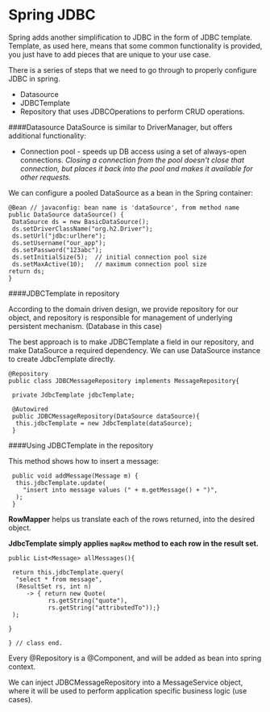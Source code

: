 # Spring JDBC

Spring adds another simplification to JDBC in the form of JDBC template.
Template, as used here, means that some common functionality is provided, you just have to add pieces that are unique to your use case.

There is a series of steps that we need to go through to properly configure JDBC in spring.

* Datasource
* JDBCTemplate
* Repository that uses JDBCOperations to perform CRUD operations.


####Datasource
DataSource is similar to DriverManager, but offers additional functionality:

* Connection pool - speeds up DB access using a set of always-open connections.
*Closing a connection from the pool doesn't close that connection, but places it back into the pool and makes it available for other requests.*

We can configure a pooled DataSource as a bean in the Spring container:

```
@Bean // javaconfig: bean name is 'dataSource', from method name
public DataSource dataSource() {
 DataSource ds = new BasicDataSource();
 ds.setDriverClassName("org.h2.Driver");
 ds.setUrl("jdbc:urlhere");
 ds.setUsername("our_app");
 ds.setPassword("123abc");
 ds.setInitialSize(5);  // initial connection pool size
 ds.setMaxActive(10);   // maximum connection pool size
return ds;
}
```


####JDBCTemplate in repository

According to the domain driven design, we provide repository for our object, and repository is responsible for management of underlying persistent mechanism. (Database in this case)

The best approach is to make JDBCTemplate a field in our repository, and make DataSource a required dependency.
We can use DataSource instance to create JdbcTemplate directly.

```
@Repository
public class JDBCMessageRepository implements MessageRepository{

 private JdbcTemplate jdbcTemplate;

 @Autowired
 public JDBCMessageRepository(DataSource dataSource){
  this.jdbcTemplate = new JdbcTemplate(dataSource);
 }
```

####Using JDBCTemplate in the repository

This method shows how to insert a message:
```
 public void addMessage(Message m) {
  this.jdbcTemplate.update(
    "insert into message values (" + m.getMessage() + ")",
  );
 }

```
**RowMapper** helps us translate each of the rows returned, into the desired object.

**JdbcTemplate simply applies `mapRow` method to each row in the result set.**
```
public List<Message> allMessages(){

 return this.jdbcTemplate.query(
  "select * from message",
  (ResultSet rs, int n)
     -> { return new Quote(
           rs.getString("quote"),
           rs.getString("attributedTo"));}
 );

}

} // class end.
```


Every @Repository is a @Component, and will be added as bean into spring context.

We can inject JDBCMessageRepository into a MessageService object, where it will be used to perform application specific business logic (use cases).
